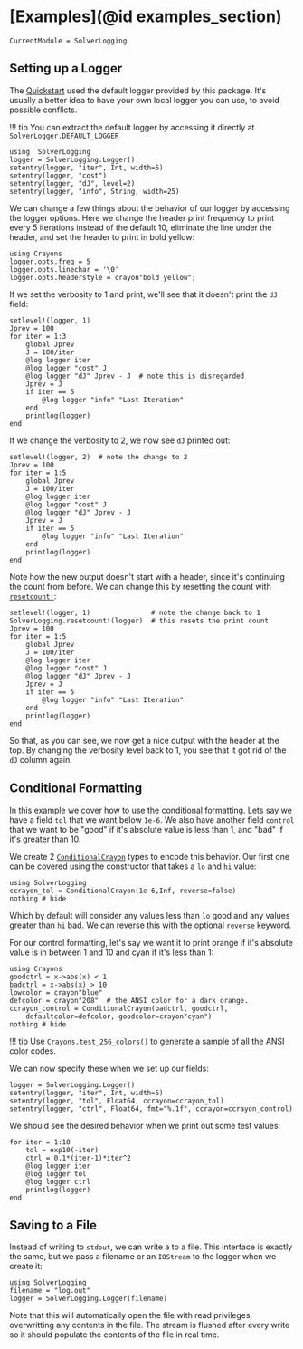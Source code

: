 # [Examples](@id examples_section)

```@meta
CurrentModule = SolverLogging
```

## Setting up a Logger
The [Quickstart](@ref) used the default logger provided by this package. It's 
usually a better idea to have your own local logger you can use, to avoid 
possible conflicts. 

!!! tip
    You can extract the default logger by accessing it directly at `SolverLogger.DEFAULT_LOGGER`

```
using  SolverLogging
logger = SolverLogging.Logger()
setentry(logger, "iter", Int, width=5)
setentry(logger, "cost")
setentry(logger, "dJ", level=2)
setentry(logger, "info", String, width=25)
```
We can change a few things about the behavior of our logger by accessing the 
logger options. Here we change the header print frequency to print every 5 
iterations instead of the default 10, eliminate the line under the header, and
set the header to print in bold yellow:

```
using Crayons
logger.opts.freq = 5
logger.opts.linechar = '\0'
logger.opts.headerstyle = crayon"bold yellow";
```

If we set the verbosity to 1 and print, we'll see that it doesn't print the `dJ`
field:

```
setlevel!(logger, 1)
Jprev = 100
for iter = 1:3
    global Jprev
    J = 100/iter
    @log logger iter
    @log logger "cost" J
    @log logger "dJ" Jprev - J  # note this is disregarded
    Jprev = J
    if iter == 5
        @log logger "info" "Last Iteration"
    end
    printlog(logger)
end
```
If we change the verbosity to 2, we now see `dJ` printed out:
```
setlevel!(logger, 2)  # note the change to 2
Jprev = 100
for iter = 1:5
    global Jprev
    J = 100/iter
    @log logger iter
    @log logger "cost" J
    @log logger "dJ" Jprev - J
    Jprev = J
    if iter == 5
        @log logger "info" "Last Iteration"
    end
    printlog(logger)
end
```
Note how the new output doesn't start with a header, since it's continuing the 
count from before. We can change this by resetting the count with [`resetcount!`](@ref):
```
setlevel!(logger, 1)               # note the change back to 1
SolverLogging.resetcount!(logger)  # this resets the print count
Jprev = 100
for iter = 1:5
    global Jprev
    J = 100/iter
    @log logger iter
    @log logger "cost" J
    @log logger "dJ" Jprev - J
    Jprev = J
    if iter == 5
        @log logger "info" "Last Iteration"
    end
    printlog(logger)
end
```
So that, as you can see, we now get a nice output with the header at the top. By 
changing the verbosity level back to 1, you see that it got rid of the `dJ` column 
again.

## Conditional Formatting
In this example we cover how to use the conditional formatting. Lets say we have a
field `tol` that we want below `1e-6`. We also have another field `control` that 
we want to be "good" if it's absolute value is less than 1, and "bad" if it's 
greater than 10.

We create 2 [`ConditionalCrayon`](@ref) types to encode this behavior. Our first one
can be covered using the constructor that takes a `lo` and `hi` value:
```
using SolverLogging
ccrayon_tol = ConditionalCrayon(1e-6,Inf, reverse=false)
nothing # hide
```
Which by default will consider any values less than `lo` good and any values greater
than `hi` bad. We can reverse this with the optional `reverse` keyword.

For our control formatting, let's say we want it to print orange if it's absolute 
value is in between 1 and 10 and cyan if it's less than 1:

```
using Crayons
goodctrl = x->abs(x) < 1 
badctrl = x->abs(x) > 10
lowcolor = crayon"blue"
defcolor = crayon"208"  # the ANSI color for a dark orange. 
ccrayon_control = ConditionalCrayon(badctrl, goodctrl, 
    defaultcolor=defcolor, goodcolor=crayon"cyan")
nothing # hide
```

!!! tip
    Use `Crayons.test_256_colors()` to generate a sample of all the ANSI color codes.

We can now specify these when we set up our fields:
```
logger = SolverLogging.Logger()
setentry(logger, "iter", Int, width=5)
setentry(logger, "tol", Float64, ccrayon=ccrayon_tol)
setentry(logger, "ctrl", Float64, fmt="%.1f", ccrayon=ccrayon_control)
```
We should see the desired behavior when we print out some test values:
```
for iter = 1:10
    tol = exp10(-iter)
    ctrl = 0.1*(iter-1)*iter^2
    @log logger iter
    @log logger tol
    @log logger ctrl
    printlog(logger)
end
``` 


## Saving to a File
Instead of writing to `stdout`, we can write a to a file. This interface is exactly
the same, but we pass a filename or an `IOStream` to the logger when we create it:
```
using SolverLogging
filename = "log.out"
logger = SolverLogging.Logger(filename)
```
Note that this will automatically open the file with read privileges, overwritting 
any contents in the file. The stream is flushed after every write so it should 
populate the contents of the file in real time.